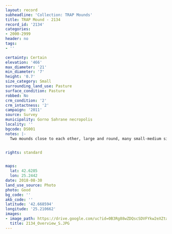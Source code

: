 ```yaml
---
layout: record
subheadline: 'Collection: TRAP Mounds'
title: TRAP Mound - 2134
record_id: '2134'
categories:
- 2000-2999
header: no
tags:
- ''

certainty: Certain
elevation: '466'
max_diameter: '21'
min_diameter: '7'
height: '0.7'
size_category: Small
surrounding_land_use: Pasture
surface_condition: Pasture
robbed: No
crm_condition: '2'
crm_intactness: '2'
campaign: '2011'
source: Survey
municipality: Gorno Sahrane necropolis
locality: ''
bgcode: DS001
notes: |-
  Two mounds close to each other, large and round, many small-medium sized stones on top, some vegetation.


rights: standard


maps:
  lat: 42.6285
  lon: 25.2442
date: 2018-08-30
land_use_source: Photo
photo: Good
bg_code: ''
akb_code: ''
latitude: '42.668594'
longitude: '25.210662'
images:
- image_path: https://drive.google.com/uc?id=0B3Rg88wZDQscSDVFYkw2eXZtanM
  title: 2134_Overview_S.JPG
---
```


